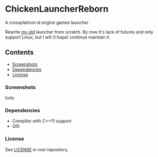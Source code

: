 # ChickenLauncherReborn
A crossplatrom id engine games launcher

Rewrite [my old](https://github.com/VolkMilit/ChickenLauncher) launcher from scratch. By now it's lack of futures and only support Linux, but I will (I hope) continue maintain it.

## Contents

* [Screenshots](#screenshots)
* [Dependencies](#dependencies)
* [License](#license)

### Screenshots
todo

### Dependencies
- Compiller with C++11 support
- Qt5

### License
See [LICENSE](LICENSE) in root repository.
